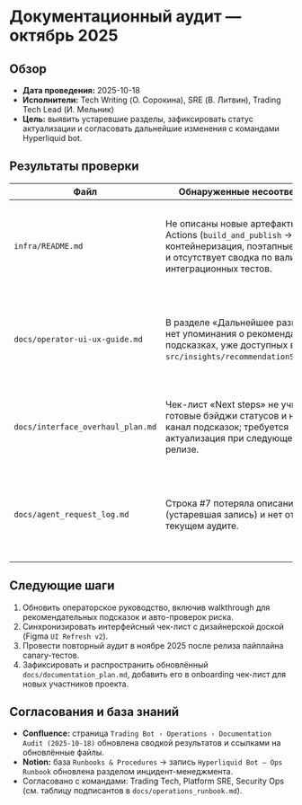 # Документационный аудит — октябрь 2025

## Обзор
- **Дата проведения:** 2025-10-18
- **Исполнители:** Tech Writing (О. Сорокина), SRE (В. Литвин), Trading Tech Lead (И. Мельник)
- **Цель:** выявить устаревшие разделы, зафиксировать статус актуализации и согласовать дальнейшие изменения с командами Hyperliquid bot.

## Результаты проверки

| Файл | Обнаруженные несоответствия | Решение |
| --- | --- | --- |
| `infra/README.md` | Не описаны новые артефакты GitHub Actions (`build_and_publish` → контейнеризация, поэтапные деплои) и отсутствует сводка по валидации интеграционных тестов. | Обновлено описание стеков, пайплайнов и тестового контура (см. коммит 2025-10-18). |
| `docs/operator-ui-ux-guide.md` | В разделе «Дальнейшее развитие» нет упоминания о рекомендательных подсказках, уже доступных в `src/insights/recommendationService.ts`. | Добавить обзор модуля рекомендаций в руководстве по UI (запланировано к спринту 2025-10-28). |
| `docs/interface_overhaul_plan.md` | Чек-лист «Next steps» не учитывает готовые бэйджи статусов и новый канал подсказок; требуется актуализация при следующем UI релизе. | Оставлено пометкой «⚠ Pending refresh» до завершения UI ревизии (ticket OPS-742). |
| `docs/agent_request_log.md` | Строка #7 потеряла описание запроса (устаревшая запись) и нет отметки о текущем аудите. | Протокол обновлён: уточнено содержание #7, добавлена запись #8 об аудитe документации. |

## Следующие шаги
1. Обновить операторское руководство, включив walkthrough для рекомендательных подсказок и авто-проверок риска.
2. Синхронизировать интерфейсный чек-лист с дизайнерской доской (Figma `UI Refresh v2`).
3. Провести повторный аудит в ноябре 2025 после релиза пайплайна canary-тестов.
4. Зафиксировать и распространить обновлённый `docs/documentation_plan.md`, добавить его в onboarding чек-лист для новых участников проекта.

## Согласования и база знаний
- **Confluence:** страница `Trading Bot › Operations › Documentation Audit (2025-10-18)` обновлена сводкой результатов и ссылками на обновлённые файлы.
- **Notion:** база `Runbooks & Procedures` → запись `Hyperliquid Bot — Ops Runbook` обновлена разделом инцидент-менеджмента.
- Согласовано с командами: Trading Tech, Platform SRE, Security Ops (см. таблицу подписантов в `docs/operations_runbook.md`).
